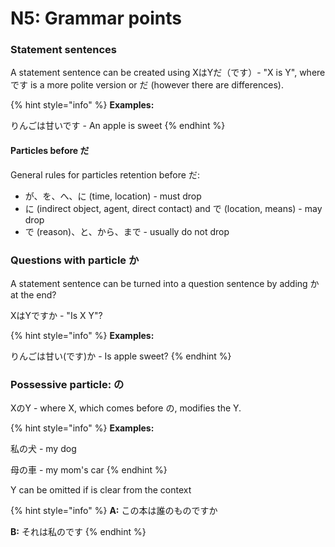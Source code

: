 # N5: Grammar points

### Statement sentences

A statement sentence can be created using XはYだ（です）- "X is Y", where です is a more polite version or だ (however there are differences).

{% hint style="info" %}
**Examples:**

りんごは甘いです - An apple is sweet
{% endhint %}

#### Particles before だ

General rules for particles retention before だ:

* が、を、へ、に (time, location) - must drop
* に (indirect object, agent, direct contact) and で (location, means) - may drop
* で (reason)、と、から、まで - usually do not drop

### Questions with particle か

A statement sentence can be turned into a question sentence by adding か at the end?

XはYですか - "Is X Y"?

{% hint style="info" %}
**Examples:**

りんごは甘い(です)か - Is apple sweet?
{% endhint %}



### Possessive particle: の

XのY - where X, which comes before の, modifies the Y.

{% hint style="info" %}
**Examples:**

私の犬 - my dog

母の車 - my mom's car
{% endhint %}

Y can be omitted if is clear from the context

{% hint style="info" %}
**A:** この本は誰のものですか

**B:** それは私のです
{% endhint %}

